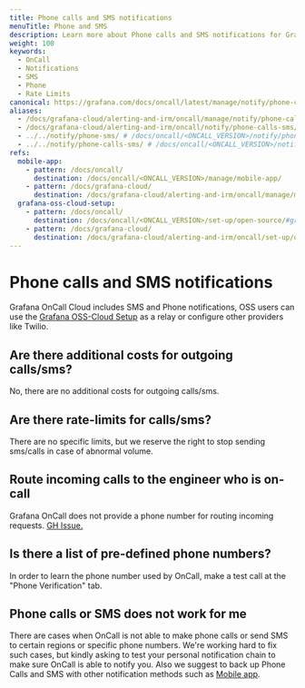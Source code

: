 ```yaml
---
title: Phone calls and SMS notifications
menuTitle: Phone and SMS
description: Learn more about Phone calls and SMS notifications for Grafana OnCall.
weight: 100
keywords:
  - OnCall
  - Notifications
  - SMS
  - Phone
  - Rate Limits
canonical: https://grafana.com/docs/oncall/latest/manage/notify/phone-calls-sms/
aliases:
  - /docs/grafana-cloud/alerting-and-irm/oncall/manage/notify/phone-calls-sms/
  - /docs/grafana-cloud/alerting-and-irm/oncall/notify/phone-calls-sms/
  - ../../notify/phone-sms/ # /docs/oncall/<ONCALL_VERSION>/notify/phone-sms/
  - ../../notify/phone-calls-sms/ # /docs/oncall/<ONCALL_VERSION>/notify/phone-calls-sms/
refs:
  mobile-app:
    - pattern: /docs/oncall/
      destination: /docs/oncall/<ONCALL_VERSION>/manage/mobile-app/
    - pattern: /docs/grafana-cloud/
      destination: /docs/grafana-cloud/alerting-and-irm/oncall/manage/mobile-app/
  grafana-oss-cloud-setup:
    - pattern: /docs/oncall/
      destination: /docs/oncall/<ONCALL_VERSION>/set-up/open-source/#grafana-oss-cloud-setup
    - pattern: /docs/grafana-cloud/
      destination: /docs/grafana-cloud/alerting-and-irm/oncall/set-up/open-source/#grafana-oss-cloud-setup
---
```


# Phone calls and SMS notifications

Grafana OnCall Cloud includes SMS and Phone notifications, OSS users can use the [Grafana OSS-Cloud Setup](ref:grafana-oss-cloud-setup) as a relay or configure other providers like Twilio.

## Are there additional costs for outgoing calls/sms?

No, there are no additional costs for outgoing calls/sms.

## Are there rate-limits for calls/sms?

There are no specific limits, but we reserve the right to stop sending sms/calls in case of abnormal volume.

## Route incoming calls to the engineer who is on-call

Grafana OnCall does not provide a phone number for routing incoming requests. [GH Issue.](https://github.com/grafana/oncall/issues/1459)

## Is there a list of pre-defined phone numbers?

In order to learn the phone number used by OnCall, make a test call at the "Phone Verification" tab.

## Phone calls or SMS does not work for me

There are cases when OnCall is not able to make phone calls or send SMS to certain regions or specific phone numbers.
We're working hard to fix such cases, but kindly asking to test your personal notification chain to make sure OnCall
is able to notify you. Also we suggest to back up Phone Calls and SMS with other notification methods such as
[Mobile app](ref:mobile-app).
